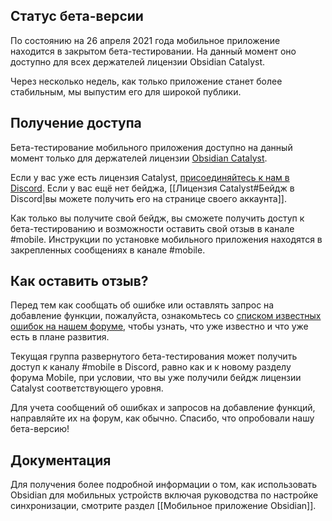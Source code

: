 ## Статус бета-версии

По состоянию на 26 апреля 2021 года мобильное приложение находится в закрытом бета-тестировании. На данный момент оно доступно для всех держателей лицензии Obsidian Catalyst.

Через несколько недель, как только приложение станет более стабильным, мы выпустим его для широкой публики.

## Получение доступа

Бета-тестирование мобильного приложения доступно на данный момент только для держателей лицензии [Obsidian Catalyst](https://obsidian.md/pricing).

Если у вас уже есть лицензия Catalyst, [присоединяйтесь к нам в Discord](https://discord.gg/veuWUTm). Если у вас ещё нет бейджа, [[Лицензия Catalyst#Бейдж в Discord|вы можете получить его на странице своего аккаунта]].

Как только вы получите свой бейдж, вы сможете получить доступ к бета-тестированию и возможности оставить свой отзыв в канале \#mobile. Инструкции по установке мобильного приложения находятся в закрепленных сообщениях в канале \#mobile.

## Как оставить отзыв?

Перед тем как сообщать об ошибке или оставлять запрос на добавление функции, пожалуйста, ознакомьтесь со [списком известных ошибок на нашем форуме](https://forum.obsidian.md/t/list-of-known-issues/14286), чтобы узнать, что уже известно и что уже есть в плане развития.

Текущая группа развернутого бета-тестирования может получить доступ к каналу \#mobile в Discord, равно как и к новому разделу форума Mobile, при условии, что вы уже получили бейдж лицензии Catalyst соответствующего уровня.

Для учета сообщений об ошибках и запросов на добавление функций, направляйте их на форум, как обычно. Спасибо, что опробовали нашу бета-версию!

## Документация

Для получения более подробной информации о том, как использовать Obsidian для мобильных устройств включая руководства по настройке синхронизации, смотрите раздел [[Мобильное приложение Obsidian]].